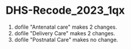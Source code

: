 # DHS-Recode_2023_1qx
 
1. dofile "Antenatal care" makes 2 changes.
2. dofile "Delivery Care" makes 2 changes.
3. dofile "Postnatal Care" makes no change.
